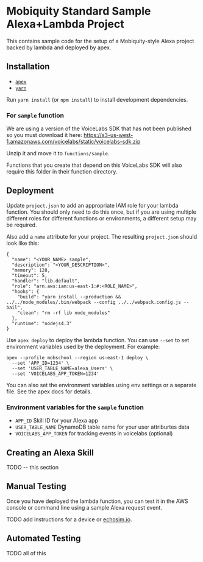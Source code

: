 # Mobiquity Standard Sample Alexa+Lambda Project

This contains sample code for the setup of a Mobiquity-style
Alexa project backed by lambda and deployed by apex.

## Installation

* [`apex`](http://apex.run)
* [`yarn`](https://yarnpkg.com/en/)

Run `yarn install` (or `npm install`) to install development
dependencies.

### For `sample` function

We are using a version of the VoiceLabs SDK that has not
been published so you must download it here:
https://s3-us-west-1.amazonaws.com/voicelabs/static/voicelabs-sdk.zip

Unzip it and move it to `functions/sample`.

Functions that you create that depend on this VoiceLabs SDK
will also require this folder in their function directory.

## Deployment
Update `project.json` to add an appropriate IAM role for
your lambda function. You should only need to do this once,
but if you are using multiple different roles for different
functions or environments, a different setup may be
required.

Also add a `name` attribute for your project. The resulting
`project.json` should look like this:

```
{
  "name": "<YOUR_NAME>_sample",
  "description": "<YOUR_DESCRIPTION>",
  "memory": 128,
  "timeout": 5,
  "handler": "lib.default",
  "role": "arn.aws:iam:us-east-1:#:<ROLE_NAME>",
  "hooks": {
    "build": "yarn install --production && ../../node_modules/.bin/webpack --config ../../webpack.config.js --bail",
    "clean": "rm -rf lib node_modules"
  },
  "runtime": "nodejs4.3"
}
```

Use `apex deploy` to deploy the lambda function. You can
use `--set` to set environment variables used by the
deployment. For example:

    apex --profile mobschool --region us-east-1 deploy \
      --set 'APP_ID=1234' \
      --set 'USER_TABLE_NAME=alexa_Users' \
      --set 'VOICELABS_APP_TOKEN=1234'

You can also set the environment variables using env
settings or a separate file. See the apex docs for details.

### Environment variables for the `sample` function

* `APP_ID` Skill ID for your Alexa app
* `USER_TABLE_NAME` DynamoDB table name for your user
 attriburtes data
* `VOICELABS_APP_TOKEN` for tracking events in voicelabs
 (optional)

## Creating an Alexa Skill
TODO -- this section

## Manual Testing
Once you have deployed the lambda function, you can test it
in the AWS console or command line using a sample Alexa
request event.

TODO add instructions for a device or [echosim.io](https://echosim.io).

## Automated Testing
TODO all of this
